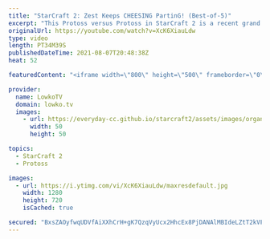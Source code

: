 ```yaml
---
title: "StarCraft 2: Zest Keeps CHEESING PartinG! (Best-of-5)"
excerpt: "This Protoss versus Protoss in StarCraft 2 is a recent grand finals of the ESL Open Cup Korea. In this best-of-5 series we watch Zest continuously try to cheese out PartinG.  Support my work on Patreon: http://www.patreon.com/lowkotv Become a YouTube member: https://lowko.tv/join  My second channel:"
originalUrl: https://youtube.com/watch?v=XcK6XiauLdw
type: video
length: PT34M39S
publishedDateTime: 2021-08-07T20:48:38Z
heat: 52

featuredContent: "<iframe width=\"800\" height=\"500\" frameborder=\"0\" src=\"https://www.youtube.com/embed/XcK6XiauLdw\" allow=\"accelerometer; autoplay; encrypted-media; gyroscope; picture-in-picture\" allowfullscreen></iframe>"

provider:
  name: LowkoTV
  domain: lowko.tv
  images:
    - url: https://everyday-cc.github.io/starcraft2/assets/images/organizations/lowko.tv-50x50.jpg
      width: 50
      height: 50

topics:
  - StarCraft 2
  - Protoss

images:
  - url: https://i.ytimg.com/vi/XcK6XiauLdw/maxresdefault.jpg
    width: 1280
    height: 720
    isCached: true

secured: "BxsZAOyfwqUDVfAiXXhCrH+gK7QzqVyUcx2HhcEx8PjDANAlMBIdeLZtT2kVF1kzqkAD0GiVFS7iFHUznkJbyDDTRnxXJIh9sByUyNxHTPMSH3DSTVcRNyOGI/cRfOwonkXg30aUS6OELH1kNo4akkUaguyfradxMq/L+M4Qv19uvCd9255g1oZePvbZ4YtjziE99DN4ADrsbY8nlEtqPi4n/Pcx8G1JsiRjPcg5Nm0fwRwsXfMgJ5PSuH3VQODKnykYUjVhkfuUulZ3gIlGV2GUHZus27tIxOPQVVT3ZOQifBK2JYE41nc7Rm1R4ASl4ltwrY6G4Et+3C2e+nPGO2rqv0BaLRznXPc/mtwBbFBqmLDT12d6gJCfFMnh2r2OAEU4myx3rBqn3de3wXrEoEsXGzdfUrRiOf0AC2dZAZs=;RknPnU02H88oNhLie5fZgw=="
---
```


